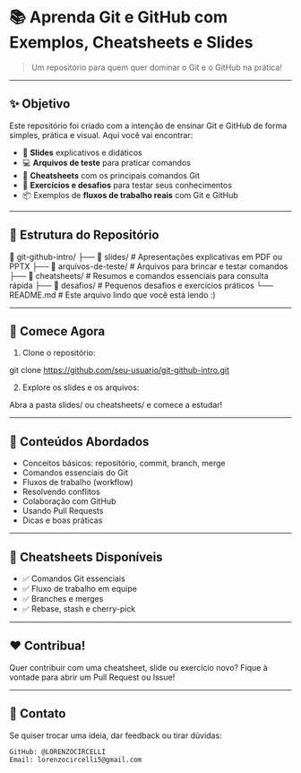 # 📚 Aprenda Git e GitHub com Exemplos, Cheatsheets e Slides

> Um repositório para quem quer dominar o Git e o GitHub na prática!

---

## ✨ Objetivo

Este repositório foi criado com a intenção de ensinar Git e GitHub de forma simples, prática e visual. Aqui você vai encontrar:

- 📑 **Slides** explicativos e didáticos  
- 💻 **Arquivos de teste** para praticar comandos  
- 📝 **Cheatsheets** com os principais comandos Git  
- 🧪 **Exercícios e desafios** para testar seus conhecimentos  
- 📦 Exemplos de **fluxos de trabalho reais** com Git e GitHub  

---

## 📂 Estrutura do Repositório

📁 git-github-intro/
├── 📁 slides/              # Apresentações explicativas em PDF ou PPTX
├── 📁 arquivos-de-teste/   # Arquivos para brincar e testar comandos
├── 📁 cheatsheets/         # Resumos e comandos essenciais para consulta rápida
├── 📁 desafios/            # Pequenos desafios e exercícios práticos
└── README.md               # Este arquivo lindo que você está lendo :)

---

## 🚀 Comece Agora

1. Clone o repositório:

git clone https://github.com/seu-usuario/git-github-intro.git

2. Explore os slides e os arquivos:

Abra a pasta slides/ ou cheatsheets/ e comece a estudar!

---

## 🧠 Conteúdos Abordados

- Conceitos básicos: repositório, commit, branch, merge
- Comandos essenciais do Git
- Fluxos de trabalho (workflow)
- Resolvendo conflitos
- Colaboração com GitHub
- Usando Pull Requests
- Dicas e boas práticas

---

## 📌 Cheatsheets Disponíveis

- ✅ Comandos Git essenciais
- ✅ Fluxo de trabalho em equipe
- ✅ Branches e merges
- ✅ Rebase, stash e cherry-pick

---

## ❤️ Contribua!

Quer contribuir com uma cheatsheet, slide ou exercício novo? Fique à vontade para abrir um Pull Request ou Issue!

---

## 📧 Contato

Se quiser trocar uma ideia, dar feedback ou tirar dúvidas:

    GitHub: @LORENZOCIRCELLI
    Email: lorenzocircelli5@gmail.com

